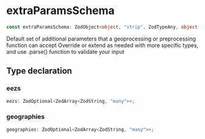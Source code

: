 # extraParamsSchema

```ts
const extraParamsSchema: ZodObject<object, "strip", ZodTypeAny, object, object>;
```

Default set of additional parameters that a geoprocessing or preprocessing function can accept
Override or extend as needed with more specific types, and use .parse() function to validate your input

## Type declaration

### eezs

```ts
eezs: ZodOptional<ZodArray<ZodString, "many">>;
```

### geographies

```ts
geographies: ZodOptional<ZodArray<ZodString, "many">>;
```
